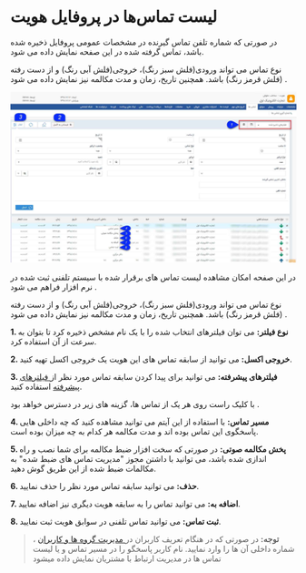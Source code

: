 #   لیست تماس‌ها در پروفایل هویت 

در صورتی که شماره تلفن تماس گیرنده در مشخصات عمومی پروفایل ذخیره شده باشد، تماس گرفته شده در این صفحه نمایش داده می شود.

نوع تماس می تواند ورودی(فلش سبز رنگ)، خروجی(فلش آبی رنگ) و از دست رفته (فلش قرمز رنگ) باشد. همچنین تاریخ، زمان و مدت مکالمه نیز نمایش داده می شود .

![](Calls.jpg)

در این صفحه امکان مشاهده لیست تماس های برقرار شده با سیستم تلفنی ثبت شده در نرم افزار فراهم می شود .

نوع تماس می تواند ورودی(فلش سبز رنگ)، خروجی(فلش آبی رنگ) و از دست رفته (فلش قرمز رنگ) باشد. همچنین تاریخ، زمان و مدت مکالمه نیز نمایش داده می شود .

**1. نوع فیلتر:** می توان فیلترهای انتخاب شده را با یک نام مشخص ذخیره کرد تا بتوان به سرعت از آن استفاده کرد.

**2. خروجی اکسل:** می توانید از سابقه تماس های این هویت یک خروجی اکسل تهیه کنید.

**3. فیلترهای پیشرفته:** می توانید برای پیدا کردن سابقه تماس مورد نظر از[ فیلترهای پیشرفته](https://github.com/1stco/PayamGostarDocs/blob/master/Help/Customer-relationship-management/Advanced-filter/Advanced-filter.md) استفاده کنید.

 با کلیک راست روی هر یک از تماس ها، گزینه های زیر در دسترس خواهد بود .

**4. مسیر تماس:**  با استفاده از این آیتم می توانید مشاهده کنید که چه داخلی هایی پاسخگوی این تماس بوده اند و مدت مکالمه هر کدام به چه میزان بوده است.

**5. پخش مکالمه صوتی:** در صورتی که سخت افزار ضبط مکالمه برای شما نصب و راه اندازی شده باشد، می توانید با داشتن مجوز "مدیریت تماس های ضبط شده" به مکالمات ضبط شده از این طریق گوش دهید.

**6. حذف:** می توانید سابقه تماس مورد نظر را حذف نمایید.

**7. اضافه به:**  می توانید تماس را به سابقه هویت دیگری نیز اضافه نمایید.

**8. ثبت تماس:**  می توانید تماس تلفنی در سوابق هویت ثبت نمایید.

> **توجه:** در صورتی که در هنگام تعریف کاربران در[ مدیریت گروه ها و کاربران](https://github.com/1stco/PayamGostarDocs/blob/master/Help/Settings/Manage-groups-and-users/Manage-groups-and-users.md) ، شماره داخلی آن ها را وارد نمایید. نام کاربر پاسخگو را در مسیر تماس و یا لیست تماس ها در مدیریت ارتباط با مشتریان نمایش داده میشود
